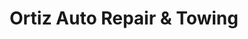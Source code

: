 ---
title: "Ortiz Auto Repair & Towing"
url: /allentown/ortiz-auto-repair-and-towing/
shop: car repair
---